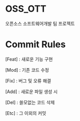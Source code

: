 # OSS_OTT
오픈소스 소프트웨어개발 팀 프로젝트


# Commit Rules
[Feat] : 새로운 기능 구현

[Mod] : 기존 코드 수정

[Fix] : 버그 및 오류 해결

[Add] : 새로운 파일 생성 시

[Del] : 쓸모없는 코드 삭제

[Etc] : 그 이외의 커밋 
